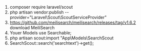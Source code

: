 1. composer require laravel/scout
2. php artisan vendor:publish --provider="Laravel\Scout\ScoutServiceProvider"
3. https://github.com/meilisearch/meilisearch/releases/tag/v1.6.2 download MeiliSearch
4. Youer Models use Searchable;
5. php artisan scout:import "App\Models\SearchScout
6. SearchScout::search('searchtext')->get();
